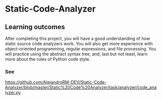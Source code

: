 # Static-Code-Analyzer

## Learning outcomes

After completing this project, you will have a good understanding of how static source code analyzers work. You will also get more experience with object-oriented programming, regular expressions, and file processing. You will practice using the abstract syntax tree, and, last but not least, learn more about the rules of Python code style.

### See
https://github.com/AlejandroRM-DEV/Static-Code-Analyzer/blob/master/Static%20Code%20Analyzer/task/analyzer/code_analyzer.py
